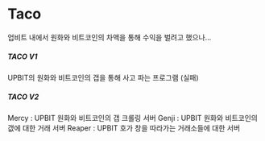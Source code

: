 # Taco

업비트 내에서 원화와 비트코인의 차액을 통해 수익을 벌려고 했으나...


##### TACO V1

UPBIT의 원화와 비트코인의 갭을 통해 사고 파는 프로그램 (실패)

##### TACO V2

Mercy : UPBIT 원화와 비트코인의 갭 크롤링 서버
Genji : UPBIT 원화와 비트코인의 갮에 대한 거래 서버
Reaper : UPBIT 호가 창을 따라가는 거래소들에 대한 서버
